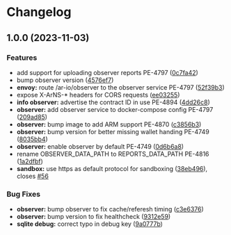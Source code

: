 # Changelog

## 1.0.0 (2023-11-03)


### Features

* add support for uploading observer reports PE-4797 ([0c7fa42](https://github.com/elliotsayes/ar-io-node/commit/0c7fa42769e5aafaccb6cfafba92f8fed53e9bfe))
* bump observer version ([4576ef7](https://github.com/elliotsayes/ar-io-node/commit/4576ef7b4c49dd0c72e585afc8cec122956a87c7))
* **envoy:** route /ar-io/observer to the observer service PE-4797 ([52f39b3](https://github.com/elliotsayes/ar-io-node/commit/52f39b3f6c33b1fb7a8400baa50fd2a6cbfca828))
* expose X-ArNS-* headers for CORS requests ([ee03255](https://github.com/elliotsayes/ar-io-node/commit/ee032553ec485cb056cb4285f4953b8dd267865b))
* **info observer:** advertise the contract ID in use PE-4894 ([4dd26c8](https://github.com/elliotsayes/ar-io-node/commit/4dd26c8a45481409455068c8acd7fba5e30682ac))
* **observer:** add observer service to docker-compose config PE-4797 ([209ad85](https://github.com/elliotsayes/ar-io-node/commit/209ad850421c2ee2b4424ee371fce7d37bd48fd2))
* **observer:** bump image to add ARM support PE-4870 ([c3856b3](https://github.com/elliotsayes/ar-io-node/commit/c3856b3cb67ebae2fb246f5b60325fea0d158eba))
* **observer:** bump version for better missing wallet handing PE-4749 ([8035bb4](https://github.com/elliotsayes/ar-io-node/commit/8035bb4b5465178f52227f74f753d481f8780d65))
* **observer:** enable observer by default PE-4749 ([0d6b6a8](https://github.com/elliotsayes/ar-io-node/commit/0d6b6a86a8c96b85ca197d024120826157fa8ebc))
* rename OBSERVER_DATA_PATH to REPORTS_DATA_PATH PE-4816 ([1a2dfbf](https://github.com/elliotsayes/ar-io-node/commit/1a2dfbfd926a88977b33ec889d08d47e73bb0b7e))
* **sandbox:** use https as default protocol for sandboxing ([38eb496](https://github.com/elliotsayes/ar-io-node/commit/38eb4969a30d229bb52df05a4f0578cce18864ba)), closes [#56](https://github.com/elliotsayes/ar-io-node/issues/56)


### Bug Fixes

* **observer:** bump observer to fix cache/referesh timing ([c3e6376](https://github.com/elliotsayes/ar-io-node/commit/c3e637645bd8e1343faf3f2ddc79a19fafd4c537))
* **observer:** bump version to fix healthcheck ([9312e59](https://github.com/elliotsayes/ar-io-node/commit/9312e59722df59eee08747e2a02b681724a1d9e5))
* **sqlite debug:** correct typo in debug key ([9a0777b](https://github.com/elliotsayes/ar-io-node/commit/9a0777bdbd81ebea1215e56c3e37d3a2bc510baf))
